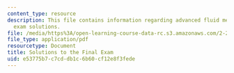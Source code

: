 ```yaml
---
content_type: resource
description: This file contains information regarding advanced fluid mechanics, final
  exam solutions.
file: /media/https%3A/open-learning-course-data-rc.s3.amazonaws.com/2-25-advanced-fluid-mechanics-fall-2013/e53775b7c7cddb1c6b60cf12e8f3fede_MIT2_25F13_SolFinalExam.pdf
file_type: application/pdf
resourcetype: Document
title: Solutions to the Final Exam
uid: e53775b7-c7cd-db1c-6b60-cf12e8f3fede
---
```

